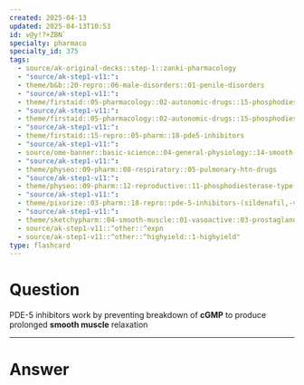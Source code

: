 ```yaml
---
created: 2025-04-13
updated: 2025-04-13T10:53
id: v@y!?+ZBN`
specialty: pharmaco
specialty_id: 375
tags:
  - source/ak-original-decks::step-1::zanki-pharmacology
  - "source/ak-step1-v11:": 
  - theme/b&b::20-repro::06-male-disorders::01-penile-disorders
  - "source/ak-step1-v11:": 
  - theme/firstaid::05-pharmacology::02-autonomic-drugs::15-phosphodiesterase-inhibitors
  - "source/ak-step1-v11:": 
  - theme/firstaid::05-pharmacology::02-autonomic-drugs::15-phosphodiesterase-inhibitors::pde-5-inhibitors
  - "source/ak-step1-v11:": 
  - theme/firstaid::15-repro::05-pharm::18-pde5-inhibitors
  - "source/ak-step1-v11:": 
  - source/ome-banner::basic-science::04-general-physiology::14-smooth-muscle
  - "source/ak-step1-v11:": 
  - theme/physeo::09-pharm::08-respiratory::05-pulmonary-htn-drugs
  - "source/ak-step1-v11:": 
  - theme/physeo::09-pharm::12-reproductive::11-phosphodiesterase-type-5-inhibitors
  - "source/ak-step1-v11:": 
  - theme/pixorize::03-pharm::18-repro::pde-5-inhibitors-(sildenafil,-vardenafil,-tadalafil)
  - "source/ak-step1-v11:": 
  - theme/sketchypharm::04-smooth-muscle::01-vasoactive::03-prostaglandins,-prostacyclin,-bosentan,-pde5-inhibitors
  - source/ak-step1-v11::^other::^expn
  - source/ak-step1-v11::^other::^highyield::1-highyield"
type: flashcard
---
```


# Question
PDE-5 inhibitors work by preventing breakdown of **cGMP** to produce prolonged **smooth muscle** relaxation

---

# Answer
